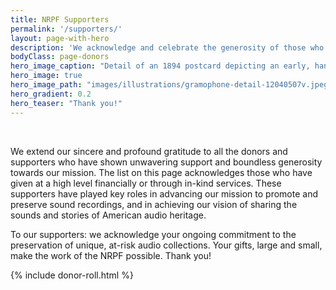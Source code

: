 ```yaml
---
title: NRPF Supporters
permalink: '/supporters/'
layout: page-with-hero
description: 'We acknowledge and celebrate the generosity of those who have supported the NRPF. Thank you!'
bodyClass: page-donors
hero_image_caption: "Detail of an 1894 postcard depicting an early, hand-cranked gramophone. The postcard was made by Paul Tralles in Washington, D.C. The original is held by the Library of Congress and identified by the call number RPA 00847. Credit: Library of Congress, Motion Picture, Broadcasting and Recorded Sound Division."
hero_image: true
hero_image_path: "images/illustrations/gramophone-detail-12040507v.jpeg"
hero_gradient: 0.2
hero_teaser: "Thank you!"
---
```


&nbsp;

We extend our sincere and profound gratitude to all the donors and supporters
who have shown unwavering support and boundless generosity towards our mission.
The list on this page acknowledges those who have given at a high level
financially or through in-kind services.
These supporters have played key roles in advancing our mission to promote and
preserve sound recordings, and in achieving our vision of
sharing the sounds and stories of American audio heritage.

To our supporters: we acknowledge your ongoing commitment
to the preservation of unique, at-risk audio collections.
Your gifts, large and small, make the work of the NRPF possible.
Thank you!

{% include donor-roll.html %}
